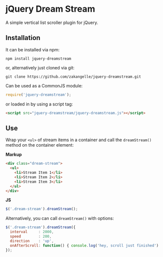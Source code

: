 # jQuery Dream Stream

A simple vertical list scroller plugin for jQuery.

## Installation

It can be installed via npm:

```
npm install jquery-dreamstream
```

or, alternatively just cloned via git:

```
git clone https://github.com/zakangelle/jquery-dreamstream.git
```

Can be used as a CommonJS module:

```js
require('jquery-dreamstream');
```

or loaded in by using a script tag:

```html
<script src="jquery-dreamstream/jquery-dreamstream.js"></script>
```

## Use

Wrap your `<ul>` of stream items in a container and call the `dreamStream()` method on the container element:

**Markup**
```html
<div class="dream-stream">
  <ul>
    <li>Stream Item 1</li>
    <li>Stream Item 2</li>
    <li>Stream Item 3</li>
  </ul>
</div>
```

**JS**
```js
$('.dream-stream').dreamStream();
```

Alternatively, you can call `dreamStream()` with options:

```js
$('.dream-stream').dreamStream({
  interval     : 2000,
  speed        : 200,
  direction    : 'up',
  onAfterScroll: function() { console.log('hey, scroll just finished') }
});
```
